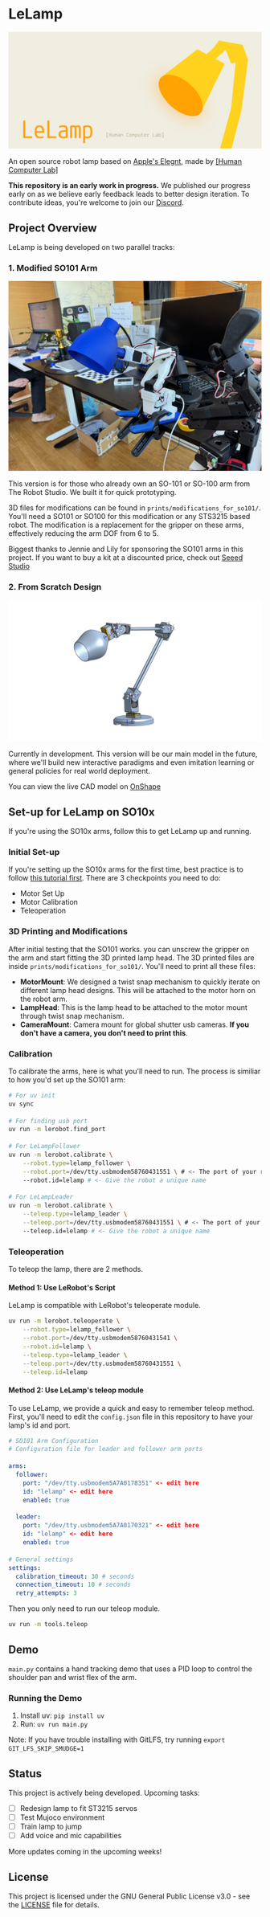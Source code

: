 # LeLamp

![LeLamp Banner](./images/Banner.png)

An open source robot lamp based on [Apple's Elegnt](https://machinelearning.apple.com/research/elegnt-expressive-functional-movement), made by [[Human Computer Lab]](https://www.humancomputerlab.com/)

**This repository is an early work in progress.** We published our progress early on as we believe early feedback leads to better design iteration. To contribute ideas, you're welcome to join our [Discord](https://discord.com/invite/48pfGZwP).

## Project Overview

LeLamp is being developed on two parallel tracks:

### **1. Modified SO101 Arm**

![Modified SO101](./images/ModifiedSo.jpeg)

This version is for those who already own an SO-101 or SO-100 arm from The Robot Studio. We built it for quick prototyping.

3D files for modifications can be found in `prints/modifications_for_so101/`. You'll need a SO101 or SO100 for this modification or any STS3215 based robot. The modification is a replacement for the gripper on these arms, effectively reducing the arm DOF from 6 to 5.

Biggest thanks to Jennie and Lily for sponsoring the SO101 arms in this project. If you want to buy a kit at a discounted price, check out [Seeed Studio](https://www.seeedstudio.com/SO-ARM101-Low-Cost-AI-Arm-Kit-Pro-p-6427.html?sensecap_affiliate=3gToNR2&referring_service=link)

### **2. From Scratch Design**

![LeLamp](./images/LeLamp.png)

Currently in development. This version will be our main model in the future, where we'll build new interactive paradigms and even imitation learning or general policies for real world deployment.

You can view the live CAD model on [OnShape](https://cad.onshape.com/documents/7ff6d1fd85a1383ea9f71557/w/b399d2ceb47c6775362882dc/e/14b04feff73ad1eb6f6b1f57?renderMode=0&uiState=688fc0a88a82666976c1a86f)


## Set-up for LeLamp on SO10x

If you're using the SO10x arms, follow this to get LeLamp up and running.

### Initial Set-up

If you're setting up the SO10x arms for the first time, best practice is to follow [this tutorial first](https://huggingface.co/docs/lerobot/en/so101). There are 3 checkpoints you need to do:
- Motor Set Up
- Motor Calibration
- Teleoperation

### 3D Printing and Modifications

After initial testing that the SO101 works. you can unscrew the gripper on the arm and start fitting the 3D printed lamp head. The 3D printed files are inside `prints/modifications_for_so101/`. You'll need to print all these files:
- **MotorMount**: We designed a twist snap mechanism to quickly iterate on different lamp head designs. This will be attached to the motor horn on the robot arm.
- **LampHead**: This is the lamp head to be attached to the motor mount through twist snap mechanism.
- **CameraMount**: Camera mount for global shutter usb cameras. **If you don't have a camera, you don't need to print this**.

### Calibration

To calibrate the arms, here is what you'll need to run. The process is similiar to how you'd set up the SO101 arm:

```bash
# For uv init
uv sync

# For finding usb port
uv run -m lerobot.find_port

# For LeLampFollower
uv run -m lerobot.calibrate \
    --robot.type=lelamp_follower \
    --robot.port=/dev/tty.usbmodem58760431551 \ # <- The port of your robot
    --robot.id=lelamp # <- Give the robot a unique name

# For LeLampLeader
uv run -m lerobot.calibrate \
    --teleop.type=lelamp_leader \
    --teleop.port=/dev/tty.usbmodem58760431551 \ # <- The port of your robot
    --teleop.id=lelamp # <- Give the robot a unique name
```

### Teleoperation

To teleop the lamp, there are 2 methods.

#### Method 1: Use LeRobot's Script

LeLamp is compatible with LeRobot's teleoperate module.

```bash
uv run -m lerobot.teleoperate \
    --robot.type=lelamp_follower \
    --robot.port=/dev/tty.usbmodem58760431541 \
    --robot.id=lelamp \
    --teleop.type=lelamp_leader \
    --teleop.port=/dev/tty.usbmodem58760431551 \
    --teleop.id=lelamp
```

#### Method 2: Use LeLamp's teleop module

To use LeLamp, we provide a quick and easy to remember teleop method. First, you'll need to edit the `config.json` file in this repository to have your lamp's id and port.

```yaml
# SO101 Arm Configuration
# Configuration file for leader and follower arm ports

arms:
  follower:
    port: "/dev/tty.usbmodem5A7A0178351" <- edit here
    id: "lelamp" <- edit here
    enabled: true

  leader:
    port: "/dev/tty.usbmodem5A7A0170321" <- edit here
    id: "lelamp" <- edit here
    enabled: true

# General settings
settings:
  calibration_timeout: 30 # seconds
  connection_timeout: 10 # seconds
  retry_attempts: 3
```

Then you only need to run our teleop module.

```bash
uv run -m tools.teleop
```

## Demo

`main.py` contains a hand tracking demo that uses a PID loop to control the shoulder pan and wrist flex of the arm.

### Running the Demo

1. Install uv: `pip install uv`
2. Run: `uv run main.py`

Note: If you have trouble installing with GitLFS, try running `export GIT_LFS_SKIP_SMUDGE=1`

## Status

This project is actively being developed. Upcoming tasks:

- [ ] Redesign lamp to fit ST3215 servos
- [ ] Test Mujoco environment
- [ ] Train lamp to jump
- [ ] Add voice and mic capabilities

More updates coming in the upcoming weeks!

## License

This project is licensed under the GNU General Public License v3.0 - see the [LICENSE](LICENSE) file for details.
